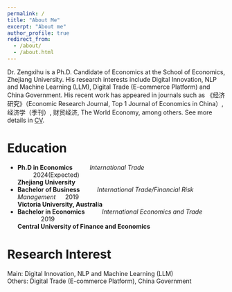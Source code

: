 ```yaml
---
permalink: /
title: "About Me"
excerpt: "About me"
author_profile: true
redirect_from: 
  - /about/
  - /about.html
---
```


Dr. Zengxihu is a Ph.D. Candidate of Economics at the School of Economics, Zhejiang University. His research interests include Digital Innovation, NLP and Machine Learning (LLM), Digital Trade (E-commerce Platform) and China Government. His recent work has appeared in journals such as 《经济研究》（Economic Research Journal, Top 1 Journal of Economics in China）, 经济学（季刊）, 财贸经济, The World Economy, among others. See more details in [CV](https://bosshu1212.github.io/files/cv/CV_Chinese.pdf).

Education
======
* <b>Ph.D in Economics</b> &emsp; &emsp; <i>International Trade</i> &emsp; &emsp; &emsp; &emsp; &emsp; &emsp; &emsp; &emsp; &emsp; &emsp; &emsp; &emsp; 2024(Expected) <br>
<b>Zhejiang University</b>   <br>
* <b>Bachelor of Business</b> &emsp; &emsp;  <i>International Trade/Financial Risk Management</i> &emsp; 2019 <br>
<b>Victoria University, Australia</b> <br>
* <b>Bachelor in Economics</b> &emsp; &emsp; <i>International Economics and Trade</i> &emsp; &emsp; &emsp; &emsp; &emsp; 2019 <br>
<b>Central University of Finance and Economics</b> <br>


Research Interest
======
Main: Digital Innovation, NLP and Machine Learning (LLM) <br>
Others: Digital Trade (E-commerce Platform), China Government <br>










